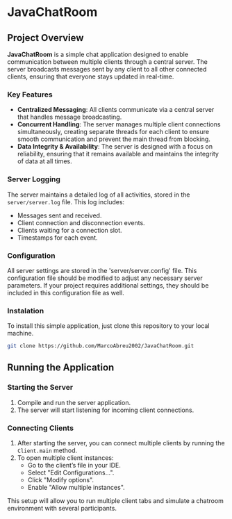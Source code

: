 # JavaChatRoom

## Project Overview

**JavaChatRoom** is a simple chat application designed to enable communication between multiple clients through a central server. The server broadcasts messages sent by any client to all other connected clients, ensuring that everyone stays updated in real-time.

### Key Features

- **Centralized Messaging**: All clients communicate via a central server that handles message broadcasting.
- **Concurrent Handling**: The server manages multiple client connections simultaneously, creating separate threads for each client to ensure smooth communication and prevent the main thread from blocking.
- **Data Integrity & Availability**: The server is designed with a focus on reliability, ensuring that it remains available and maintains the integrity of data at all times.

### Server Logging

The server maintains a detailed log of all activities, stored in the `server/server.log` file. This log includes:

- Messages sent and received.
- Client connection and disconnection events.
- Clients waiting for a connection slot.
- Timestamps for each event.

### Configuration

All server settings are stored in the 'server/server.config' file. This configuration file should be modified to adjust any necessary server parameters. If your project requires additional settings, they should be included in this configuration file as well.

### Instalation
To install this simple application, just clone this repository to your local machine.

   ```bash
   git clone https://github.com/MarcoAbreu2002/JavaChatRoom.git
   ```

## Running the Application

### Starting the Server

1. Compile and run the server application.
2. The server will start listening for incoming client connections.

### Connecting Clients

1. After starting the server, you can connect multiple clients by running the `Client.main` method.
2. To open multiple client instances:
   - Go to the client’s file in your IDE.
   - Select "Edit Configurations...".
   - Click "Modify options".
   - Enable "Allow multiple instances".

This setup will allow you to run multiple client tabs and simulate a chatroom environment with several participants.

